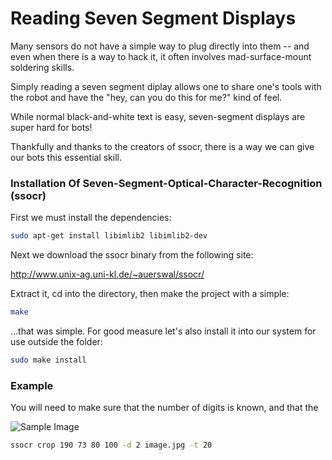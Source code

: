 Reading Seven Segment Displays
=============================


Many sensors do not have a simple way to plug directly into them -- and even when there is a way to hack it, it often involves mad-surface-mount soldering skills.

Simply reading a seven segment diplay allows one to share one's tools with the robot and have the "hey, can you do this for me?" kind of feel.

While normal black-and-white text is easy, seven-segment displays are super hard for bots!


Thankfully and thanks to the creators of ssocr, there is a way we can give our bots this essential skill.

### Installation Of Seven-Segment-Optical-Character-Recognition (ssocr)

First we must install the dependencies:


```bash
sudo apt-get install libimlib2 libimlib2-dev
```

Next we download the ssocr binary from the following site:

http://www.unix-ag.uni-kl.de/~auerswal/ssocr/

Extract it, cd into the directory, then make the project with a simple:
```bash
make
```
...that was simple. For good measure let's also install it into our system for use outside the folder:

```bash
sudo make install
```

### Example

You will need to make sure that the number of digits is known, and that the 

![Sample Image](http://i1347.photobucket.com/albums/p711/gregorykielian/IRthermometerReadout_zpseff5c474.jpg)

```bash
ssocr crop 190 73 80 100 -d 2 image.jpg -t 20
```

